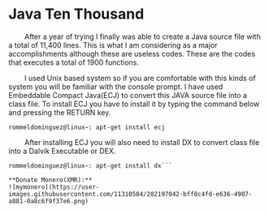 # Java Ten Thousand

&nbsp;&nbsp;&nbsp;&nbsp;&nbsp;&nbsp;&nbsp;&nbsp;After a year of trying I finally was able to create a Java source file with a total of 11,400 lines. This is what I am considering as a major accomplishments although these are useless codes. These are the codes that executes a total of 1900 functions.

&nbsp;&nbsp;&nbsp;&nbsp;&nbsp;&nbsp;&nbsp;&nbsp;I used Unix based system so if you are comfortable with this kinds of system you will be familiar with the console prompt. I have used Embeddable Compact Java(ECJ) to convert this JAVA source file into a class file. To install ECJ you have to install it by typing the command below and pressing the RETURN key.

```
rommeldominguez@linux~: apt-get install ecj
```

&nbsp;&nbsp;&nbsp;&nbsp;&nbsp;&nbsp;&nbsp;&nbsp;After installing ECJ you will also need to install DX to convert class file into a Dalvik Executable or DEX.

```
rommeldominguez@linux~: apt-get install dx```

**Donate Monero(XMR):**
![mymonero](https://user-images.githubusercontent.com/11310584/202197042-bff8c4fd-e636-4907-a881-0a8c6f9f37e6.png)
